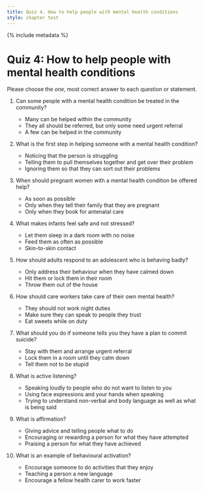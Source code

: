 ```yaml
---
title: Quiz 4. How to help people with mental health conditions
style: chapter test
---
```


{% include metadata %}

# Quiz 4: How to help people with mental health conditions

Please choose the *one*, most correct answer to each question or statement.

1.	Can some people with a mental health condition be treated in the community?
    +	Many can be helped within the community
    -	They all should be referred, but only some need urgent referral
    -	A few can be helped in the community

2.	What is the first step in helping someone with a mental health condition?
    +	Noticing that the person is struggling
    -	Telling them to pull themselves together and get over their problem
    -	Ignoring them so that they can sort out their problems

3.	When should pregnant women with a mental health condition be offered help?
    +	As soon as possible
    -	Only when they tell their family that they are pregnant
    -	Only when they book for antenatal care

4.	What makes infants feel safe and not stressed?
    -	Let them sleep in a dark room with no noise
    -	Feed them as often as possible
    +	Skin-to-skin contact

5.	How should adults respond to an adolescent who is behaving badly?
    +	Only address their behaviour when they have calmed down
    -	Hit them or lock them in their room
    -	Throw them out of the house

6.	How should care workers take care of their own mental health?
    -	They should not work night duties
    +	Make sure they can speak to people they trust
    -	Eat sweets while on duty

7.	What should you do if someone tells you they have a plan to commit suicide?
    +	Stay with them and arrange urgent referral
    -	Lock them in a room until they calm down
    -	Tell them not to be stupid

8.	What is active listening?
    -	Speaking loudly to people who do not want to listen to you
    -	Using face expressions and your hands when speaking
    +	Trying to understand non-verbal and body language as well as what is being said

9.	What is affirmation?
    -	Giving advice and telling people what to do
    +	Encouraging or rewarding a person for what they have attempted
    -	Praising a person for what they have achieved

10.	What is an example of behavioural activation?
    +	Encourage someone to do activities that they enjoy
    -	Teaching a person a new language
    -	Encourage a fellow health carer to work faster
